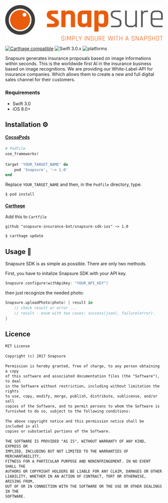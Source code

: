 <img src="assets/logo.png" alt="Snapsure">

[![Carthage compatible](https://img.shields.io/badge/Carthage-compatible-4BC51D.svg?style=flat)](#carthage)
![Swift 3.0.x](https://img.shields.io/badge/Swift-3.0.x-orange.svg)
![platforms](https://img.shields.io/badge/platforms-iOS-lightgrey.svg)

Snapsure generates insurance proposals based on image informations within seconds. This is the worldwide first AI in the insurance business based on image recognitions. We are providing our White-Label-API for insurance companies. Which allows them to create a new and full digital sales channel for their customers.

### Requirements ###

* Swift 3.0
* iOS 8.0+

## Installation ⚙️ ##

#### [CocoaPods](https://guides.cocoapods.org/using/using-cocoapods.html)

```ruby
# Podfile
use_frameworks!

target 'YOUR_TARGET_NAME' do
    pod 'Snapsure', '~> 1.0'
end
```

Replace `YOUR_TARGET_NAME` and then, in the `Podfile` directory, type:

```bash
$ pod install
```

#### [Carthage](https://github.com/Carthage/Carthage)

Add this to `Cartfile`

```
github "snapsure-insurance-bot/snapsure-sdk-ios" ~> 1.0
```

```bash
$ carthage update
```

## Usage 🚀 ##

Snapsure SDK is as simple as possible. There are only two methods.

First, you have to initalize Snapsure SDK with your API key.

```swift
Snapsure.configure(withApiKey: "YOUR_API_KEY")
```
then just recognize the needed photo:

```swift
Snapsure.uploadPhoto(photo) { result in
    // check result or error ...
    // result - enum with two cases: success(json), failure(error).
}
```




## Licence ##

```
MIT License

Copyright (c) 2017 Snapsure

Permission is hereby granted, free of charge, to any person obtaining a copy
of this software and associated documentation files (the "Software"), to deal
in the Software without restriction, including without limitation the rights
to use, copy, modify, merge, publish, distribute, sublicense, and/or sell
copies of the Software, and to permit persons to whom the Software is
furnished to do so, subject to the following conditions:

The above copyright notice and this permission notice shall be included in all
copies or substantial portions of the Software.

THE SOFTWARE IS PROVIDED "AS IS", WITHOUT WARRANTY OF ANY KIND, EXPRESS OR
IMPLIED, INCLUDING BUT NOT LIMITED TO THE WARRANTIES OF MERCHANTABILITY,
FITNESS FOR A PARTICULAR PURPOSE AND NONINFRINGEMENT. IN NO EVENT SHALL THE
AUTHORS OR COPYRIGHT HOLDERS BE LIABLE FOR ANY CLAIM, DAMAGES OR OTHER
LIABILITY, WHETHER IN AN ACTION OF CONTRACT, TORT OR OTHERWISE, ARISING FROM,
OUT OF OR IN CONNECTION WITH THE SOFTWARE OR THE USE OR OTHER DEALINGS IN THE
SOFTWARE.
```
